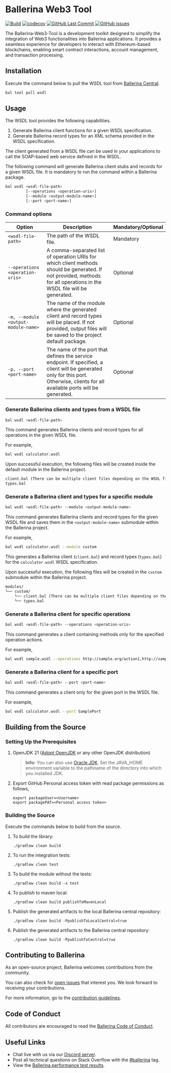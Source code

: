 # Ballerina Web3 Tool

[![Build](https://github.com/thil4n/web3-tools/actions/workflows/build-timestamped-master.yml/badge.svg)](https://github.com/thil4n/web3-tools/actions/workflows/build-timestamped-master.yml)
[![codecov](https://codecov.io/gh/thil4n/web3-tools/branch/master/graph/badge.svg)](https://codecov.io/gh/thil4n/web3-tools)
[![GitHub Last Commit](https://img.shields.io/github/last-commit/thil4n/web3-tools.svg)](https://github.com/thil4n/web3-tools/commits/master)
[![GitHub issues](https://img.shields.io/github/issues/ballerina-platform/ballerina-standard-library/module/wsdl-tools.svg?label=Open%20Issues)](https://github.com/ballerina-platform/ballerina-library/labels/module%2Fwsdl-tools)

The Ballerina-Web3-Tool is a development toolkit designed to simplify the integration of Web3 functionalities into Ballerina applications.
It provides a seamless experience for developers to interact with Ethereum-based blockchains, enabling smart contract interactions, account management, and transaction processing.

## Installation

Execute the command below to pull the WSDL tool from [Ballerina Central](https://central.ballerina.io/ballerina/wsdl/latest).

```bash
bal tool pull wsdl
```

## Usage

The WSDL tool provides the following capabilities.

1. Generate Ballerina client functions for a given WSDL specification.
2. Generate Ballerina record types for an XML schema provided in the WSDL specification.

The client generated from a WSDL file can be used in your applications to call the SOAP-based web service defined in the WSDL.

The following command will generate Ballerina client stubs and records for a given WSDL file. It is mandatory to run the command within a Ballerina package.

```bash
bal wsdl <wsdl-file-path>
         [--operations <operation-uris>]
         [--module <output-module-name>]
         [--port <port-name>]
```

### Command options

| Option                              | Description                                                                                                                                                                        | Mandatory/Optional |
| ----------------------------------- | ---------------------------------------------------------------------------------------------------------------------------------------------------------------------------------- | ------------------ |
| `<wsdl-file-path>`                  | The path of the WSDL file.                                                                                                                                                         | Mandatory          |
| `--operations <operation-uris>`     | A comma-separated list of operation URIs for which client methods should be generated. If not provided, methods for all operations in the WSDL file will be generated.             | Optional           |
| `-m, --module <output-module-name>` | The name of the module where the generated client and record types will be placed. If not provided, output files will be saved to the project default package.                     | Optional           |
| `-p, --port <port-name>`            | The name of the port that defines the service endpoint. If specified, a client will be generated only for this port. Otherwise, clients for all available ports will be generated. | Optional           |

### Generate Ballerina clients and types from a WSDL file

```bash
bal wsdl <wsdl-file-path>
```

This command generates Ballerina clients and record types for all operations in the given WSDL file.

For example,

```bash
bal wsdl calculator.wsdl
```

Upon successful execution, the following files will be created inside the default module in the Ballerina project.

```bash
client.bal (There can be multiple client files depending on the WSDL file)
types.bal
```

### Generate a Ballerina client and types for a specific module

```bash
bal wsdl <wsdl-file-path> --module <output-module-name>
```

This command generates Ballerina clients and record types for the given WSDL file and saves them in the `<output-module-name>` submodule within the Ballerina project.

For example,

```bash
bal wsdl calculator.wsdl --module custom
```

This generates a Ballerina client (`client.bal`) and record types (`types.bal`) for the `calculator.wsdl` WSDL specification.

Upon successful execution, the following files will be created in the `custom` submodule within the Ballerina project.

```bash
modules/
└── custom/
    └── client.bal (There can be multiple client files depending on the WSDL file)
    └── types.bal
```

### Generate a Ballerina client for specific operations

```bash
bal wsdl <wsdl-file-path> --operations <operation-uris>
```

This command generates a client containing methods only for the specified operation actions.

For example,

```bash
bal wsdl sample.wsdl --operations http://sample.org/action1,http://sample.org/action2
```

### Generate a Ballerina client for a specific port

```bash
bal wsdl <wsdl-file-path> --port <port-name>
```

This command generates a client only for the given port in the WSDL file.

For example,

```bash
bal wsdl calculator.wsdl --port SamplePort
```

## Building from the Source

### Setting Up the Prerequisites

1. OpenJDK 21 ([Adopt OpenJDK](https://adoptopenjdk.net/) or any other OpenJDK distribution)

   > **Info:** You can also use [Oracle JDK](https://www.oracle.com/java/technologies/javase-downloads.html). Set the JAVA_HOME environment variable to the pathname of the directory into which you installed JDK.

2. Export GitHub Personal access token with read package permissions as follows,
   ```
   export packageUser=<Username>
   export packagePAT=<Personal access token>
   ```

### Building the Source

Execute the commands below to build from the source.

1.  To build the library:

        ./gradlew clean build

2.  To run the integration tests:

        ./gradlew clean test

3.  To build the module without the tests:

        ./gradlew clean build -x test

4.  To publish to maven local:

        ./gradlew clean build publishToMavenLocal

5.  Publish the generated artifacts to the local Ballerina central repository:

        ./gradlew clean build -PpublishToLocalCentral=true

6.  Publish the generated artifacts to the Ballerina central repository:

        ./gradlew clean build -PpublishToCentral=true

## Contributing to Ballerina

As an open-source project, Ballerina welcomes contributions from the community.

You can also check for [open issues](https://github.com/thil4n/web3-tools/issues) that
interest you. We look forward to receiving your contributions.

For more information, go to the [contribution guidelines](https://github.com/ballerina-platform/ballerina-lang/blob/master/CONTRIBUTING.md).

## Code of Conduct

All contributors are encouraged to read the [Ballerina Code of Conduct](https://ballerina.io/code-of-conduct).

## Useful Links

- Chat live with us via our [Discord server](https://discord.gg/ballerinalang).
- Post all technical questions on Stack Overflow with the [#ballerina](https://stackoverflow.com/questions/tagged/ballerina) tag.
- View the [Ballerina performance test results](https://github.com/ballerina-platform/ballerina-lang/blob/master/performance/benchmarks/summary.md).
